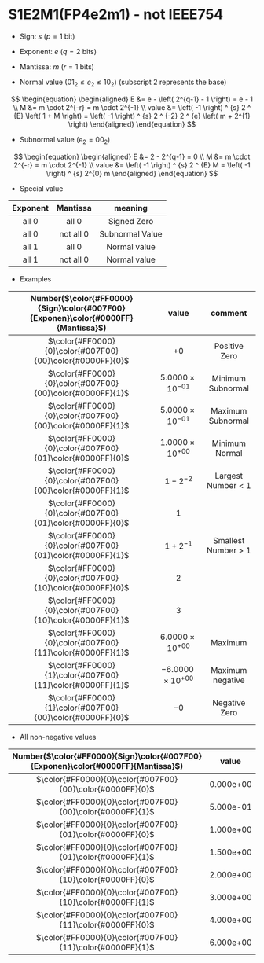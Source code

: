 # S1E2M1(FP4e2m1) - not IEEE754

+ Sign:     $s$ ($p=1$ bit)
+ Exponent: $e$ ($q=2$ bits)
+ Mantissa: $m$ ($r=1$ bits)

+ Normal value ($01_2 \le e_2 \le 10_2$) (subscript 2 represents the base)

$$
\begin{equation}
\begin{aligned}
E &= e - \left( 2^{q-1} - 1 \right) = e - 1 \\
M &= m \cdot 2^{-r} = m \cdot 2^{-1} \\
value &= \left( -1 \right) ^ {s} 2 ^ {E} \left( 1 + M \right) = \left( -1 \right) ^ {s} 2 ^ {-2} 2 ^ {e} \left( m  + 2^{1} \right)
\end{aligned}
\end{equation}
$$

+ Subnormal value ($e_2 = 00_2$)

$$
\begin{equation}
\begin{aligned}
E &= 2 - 2^{q-1} = 0 \\
M &= m \cdot 2^{-r} = m \cdot 2^{-1} \\
value &= \left( -1 \right) ^ {s} 2 ^ {E} M = \left( -1 \right) ^ {s} 2^{0} m
\end{aligned}
\end{equation}
$$

+ Special value

| Exponent  | Mantissa  | meaning         |
| :-:       | :-:       | :-:             |
| all 0     | all 0     | Signed Zero     |
| all 0     | not all 0 | Subnormal Value |
| all 1 | all 0     | Normal value    |
| all 1 | not all 0 | Normal value    |

+ Examples

| Number($\color{#FF0000}{Sign}\color{#007F00}{Exponen}\color{#0000FF}{Mantissa}$) | value          | comment          |
| :-:        | :-:            | :-:              |
| $\color{#FF0000}{0}\color{#007F00}{00}\color{#0000FF}{0}$         | $+0$               | Positive Zero       |
| $\color{#FF0000}{0}\color{#007F00}{00}\color{#0000FF}{1}$         | $5.0000\times10^{-01}$ | Minimum Subnormal   |
| $\color{#FF0000}{0}\color{#007F00}{00}\color{#0000FF}{1}$         | $5.0000\times10^{-01}$ | Maximum Subnormal   |
| $\color{#FF0000}{0}\color{#007F00}{01}\color{#0000FF}{0}$         | $1.0000\times10^{+00}$ | Minimum Normal      |
| $\color{#FF0000}{0}\color{#007F00}{00}\color{#0000FF}{1}$     | $1 - 2^{-2}$       | Largest Number < 1  |
| $\color{#FF0000}{0}\color{#007F00}{01}\color{#0000FF}{0}$         | $1$                |                     |
| $\color{#FF0000}{0}\color{#007F00}{01}\color{#0000FF}{1}$         | $1 + 2^{-1}$       | Smallest Number > 1 |
| $\color{#FF0000}{0}\color{#007F00}{10}\color{#0000FF}{0}$         | $2$                |                     |
| $\color{#FF0000}{0}\color{#007F00}{10}\color{#0000FF}{1}$         | $3$                |                     |
| $\color{#FF0000}{0}\color{#007F00}{11}\color{#0000FF}{1}$     | $6.0000\times10^{+00}$ | Maximum |
| $\color{#FF0000}{1}\color{#007F00}{11}\color{#0000FF}{1}$     | $-6.0000\times10^{+00}$ | Maximum negative    |
| $\color{#FF0000}{1}\color{#007F00}{00}\color{#0000FF}{0}$         | $-0$               | Negative Zero       |

+ All non-negative values

| Number($\color{#FF0000}{Sign}\color{#007F00}{Exponen}\color{#0000FF}{Mantissa}$) | value |
| :-:        | :-:   |
| $\color{#FF0000}{0}\color{#007F00}{00}\color{#0000FF}{0}$     | 0.000e+00  |
| $\color{#FF0000}{0}\color{#007F00}{00}\color{#0000FF}{1}$     | 5.000e-01  |
| $\color{#FF0000}{0}\color{#007F00}{01}\color{#0000FF}{0}$     | 1.000e+00  |
| $\color{#FF0000}{0}\color{#007F00}{01}\color{#0000FF}{1}$     | 1.500e+00  |
| $\color{#FF0000}{0}\color{#007F00}{10}\color{#0000FF}{0}$     | 2.000e+00  |
| $\color{#FF0000}{0}\color{#007F00}{10}\color{#0000FF}{1}$     | 3.000e+00  |
| $\color{#FF0000}{0}\color{#007F00}{11}\color{#0000FF}{0}$     | 4.000e+00  |
| $\color{#FF0000}{0}\color{#007F00}{11}\color{#0000FF}{1}$     | 6.000e+00  |

